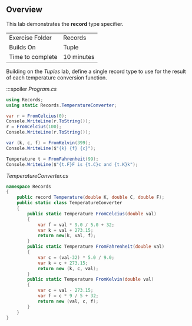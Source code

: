 ﻿## Overview
This lab demonstrates the **record** type specifier.

| | |
| --------- | --------------------------- |
| Exercise Folder | Records |
| Builds On | Tuple |
| Time to complete | 10 minutes

Building on the *Tuples* lab, define a single record type to use for the 
result of each temperature conversion function.

:::spoiler
*Program.cs*
```c#
using Records;
using static Records.TemperatureConverter;

var r = FromCelcius(0);
Console.WriteLine(r.ToString());
r = FromCelcius(100);
Console.WriteLine(r.ToString());

var (k, c, f) = FromKelvin(399);
Console.WriteLine($"{k} {f} {c}");

Temperature t = FromFahrenheit(99);
Console.WriteLine($"{t.F}F is {t.C}c and {t.K}k");
```

*TemperatureConverter.cs*
```c#
namespace Records
{
    public record Temperature(double K, double C, double F);
    public static class TemperatureConverter
    {
        public static Temperature FromCelcius(double val)
        {
            var f = val * 9.0 / 5.0 + 32;
            var k = val + 273.15;
            return new(k, val, f);
        }
        public static Temperature FromFahrenheit(double val)
        {
            var c = (val-32) * 5.0 / 9.0;
            var k = c + 273.15;
            return new (k, c, val);
        }
        public static Temperature FromKelvin(double val)
        {
            var c = val - 273.15;
            var f = c * 9 / 5 + 32;
            return new (val, c, f);
        }
    }
}

```